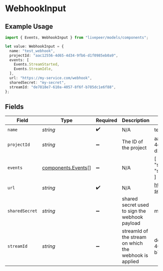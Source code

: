 # WebhookInput

## Example Usage

```typescript
import { Events, WebhookInput } from "livepeer/models/components";

let value: WebhookInput = {
  name: "test_webhook",
  projectId: "aac12556-4d65-4d34-9fb6-d1f0985eb0a9",
  events: [
    Events.StreamStarted,
    Events.StreamIdle,
  ],
  url: "https://my-service.com/webhook",
  sharedSecret: "my-secret",
  streamId: "de7818e7-610a-4057-8f6f-b785dc1e6f88",
};
```

## Fields

| Field                                                    | Type                                                     | Required                                                 | Description                                              | Example                                                  |
| -------------------------------------------------------- | -------------------------------------------------------- | -------------------------------------------------------- | -------------------------------------------------------- | -------------------------------------------------------- |
| `name`                                                   | *string*                                                 | :heavy_check_mark:                                       | N/A                                                      | test_webhook                                             |
| `projectId`                                              | *string*                                                 | :heavy_minus_sign:                                       | The ID of the project                                    | aac12556-4d65-4d34-9fb6-d1f0985eb0a9                     |
| `events`                                                 | [components.Events](../../models/components/events.md)[] | :heavy_minus_sign:                                       | N/A                                                      | [<br/>"stream.started",<br/>"stream.idle"<br/>]          |
| `url`                                                    | *string*                                                 | :heavy_check_mark:                                       | N/A                                                      | https://my-service.com/webhook                           |
| `sharedSecret`                                           | *string*                                                 | :heavy_minus_sign:                                       | shared secret used to sign the webhook payload           | my-secret                                                |
| `streamId`                                               | *string*                                                 | :heavy_minus_sign:                                       | streamId of the stream on which the webhook is applied   | de7818e7-610a-4057-8f6f-b785dc1e6f88                     |